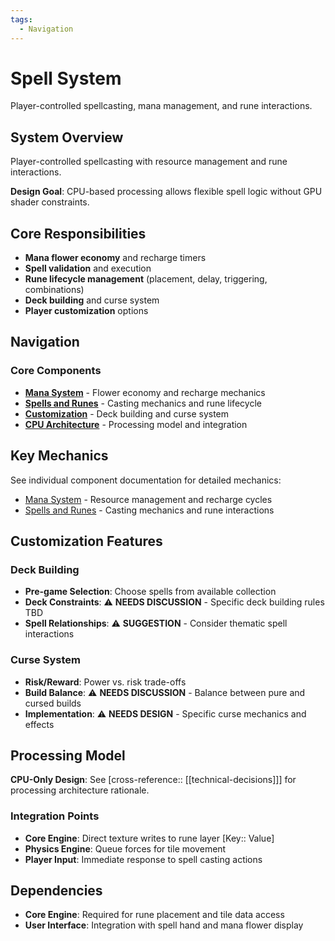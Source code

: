 ```yaml
---
tags:
  - Navigation
---
```


# Spell System

Player-controlled spellcasting, mana management, and rune interactions.

## System Overview

Player-controlled spellcasting with resource management and rune interactions.

**Design Goal**: CPU-based processing allows flexible spell logic without GPU shader constraints.

## Core Responsibilities

- **Mana flower economy** and recharge timers
- **Spell validation** and execution
- **Rune lifecycle management** (placement, delay, triggering, combinations)
- **Deck building** and curse system
- **Player customization** options

## Navigation

### Core Components
- [**Mana System**](mana-system.md) - Flower economy and recharge mechanics
- [**Spells and Runes**](spells-and-runes.md) - Casting mechanics and rune lifecycle
- [**Customization**](customization.md) - Deck building and curse system
- [**CPU Architecture**](cpu-architecture.md) - Processing model and integration

## Key Mechanics

See individual component documentation for detailed mechanics:
- [Mana System](mana-system.md) - Resource management and recharge cycles
- [Spells and Runes](spells-and-runes.md) - Casting mechanics and rune interactions

## Customization Features  

### Deck Building
- **Pre-game Selection**: Choose spells from available collection
- **Deck Constraints**: ⚠️ **NEEDS DISCUSSION** - Specific deck building rules TBD
- **Spell Relationships**: ⚠️ **SUGGESTION** - Consider thematic spell interactions

### Curse System  
- **Risk/Reward**: Power vs. risk trade-offs
- **Build Balance**: ⚠️ **NEEDS DISCUSSION** - Balance between pure and cursed builds
- **Implementation**: ⚠️ **NEEDS DESIGN** - Specific curse mechanics and effects

## Processing Model

**CPU-Only Design**: See [cross-reference:: [[technical-decisions]]] for processing architecture rationale.

### Integration Points
- **Core Engine**: Direct texture writes to rune layer [Key:: Value]
- **Physics Engine**: Queue forces for tile movement
- **Player Input**: Immediate response to spell casting actions

## Dependencies
- **Core Engine**: Required for rune placement and tile data access
- **User Interface**: Integration with spell hand and mana flower display
